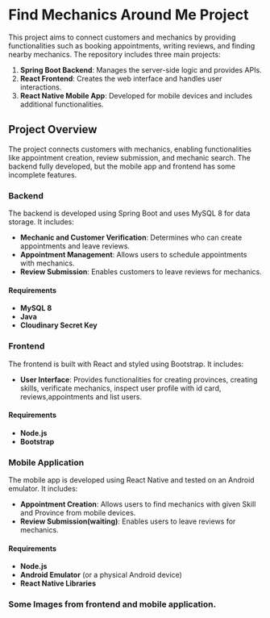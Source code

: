 # Find Mechanics Around Me Project

This project aims to connect customers and mechanics by providing functionalities such as booking appointments, writing reviews, and finding nearby mechanics. The repository includes three main projects:

1. **Spring Boot Backend**: Manages the server-side logic and provides APIs.
2. **React Frontend**: Creates the web interface and handles user interactions.
3. **React Native Mobile App**: Developed for mobile devices and includes additional functionalities.
## Project Overview

The project connects customers with mechanics, enabling functionalities like appointment creation, review submission, and mechanic search. The backend fully developed, but the mobile app and frontend has some incomplete features.

### Backend

The backend is developed using Spring Boot and uses MySQL 8 for data storage. It includes:

- **Mechanic and Customer Verification**: Determines who can create appointments and leave reviews.
- **Appointment Management**: Allows users to schedule appointments with mechanics.
- **Review Submission**: Enables customers to leave reviews for mechanics.

#### Requirements

- **MySQL 8**
- **Java**
- **Cloudinary Secret Key**

### Frontend

The frontend is built with React and styled using Bootstrap. It includes:

- **User Interface**: Provides functionalities for creating provinces, creating skills, verificate mechanics, inspect user profile with id card, reviews,appointments and list users.

#### Requirements

- **Node.js**
- **Bootstrap**

### Mobile Application

The mobile app is developed using React Native and tested on an Android emulator. It includes:

- **Appointment Creation**: Allows users to find mechanics with given Skill and Province from mobile devices.
- **Review Submission(waiting)**: Enables users to leave reviews for mechanics.

#### Requirements

- **Node.js**
- **Android Emulator** (or a physical Android device)
- **React Native Libraries**

### Some Images from frontend and mobile application.



